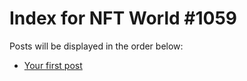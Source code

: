 # Index for NFT World #1059
Posts will be displayed in the order below:

- [Your first post](./001-first.md)

